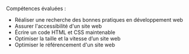 Compétences évaluées :

- Réaliser une recherche des bonnes pratiques en développement web
- Assurer l'accessibilité d'un site web
- Écrire un code HTML et CSS maintenable
- Optimiser la taille et la vitesse d’un site web
- Optimiser le référencement d'un site web
